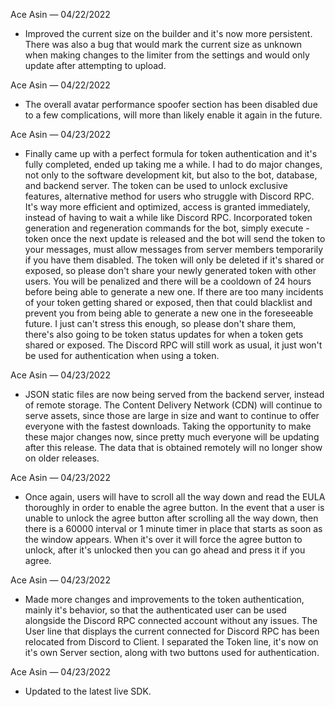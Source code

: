 Ace Asin — 04/22/2022

- Improved the current size on the builder and it's now more persistent. There was also a bug that would mark the current size as unknown when making changes to the limiter from the settings and would only update after attempting to upload.

Ace Asin — 04/22/2022

- The overall avatar performance spoofer section has been disabled due to a few complications, will more than likely enable it again in the future.

Ace Asin — 04/23/2022

- Finally came up with a perfect formula for token authentication and it's fully completed, ended up taking me a while. I had to do major changes, not only to the software development kit, but also to the bot, database, and backend server. The token can be used to unlock exclusive features, alternative method for users who struggle with Discord RPC. It's way more efficient and optimized, access is granted immediately, instead of having to wait a while like Discord RPC. Incorporated token generation and regeneration commands for the bot, simply execute -token once the next update is released and the bot will send the token to your messages, must allow messages from server members temporarily if you have them disabled. The token will only be deleted if it's shared or exposed, so please don't share your newly generated token with other users. You will be penalized and there will be a cooldown of 24 hours before being able to generate a new one. If there are too many incidents of your token getting shared or exposed, then that could blacklist and prevent you from being able to generate a new one in the foreseeable future. I just can't stress this enough, so please don't share them, there's also going to be token status updates for when a token gets shared or exposed. The Discord RPC will still work as usual, it just won't be used for authentication when using a token.

Ace Asin — 04/23/2022

- JSON static files are now being served from the backend server, instead of remote storage. The Content Delivery Network (CDN) will continue to serve assets, since those are large in size and want to continue to offer everyone with the fastest downloads. Taking the opportunity to make these major changes now, since pretty much everyone will be updating after this release. The data that is obtained remotely will no longer show on older releases.

Ace Asin — 04/23/2022

- Once again, users will have to scroll all the way down and read the EULA thoroughly in order to enable the agree button. In the event that a user is unable to unlock the agree button after scrolling all the way down, then there is a 60000 interval or 1 minute timer in place that starts as soon as the window appears. When it's over it will force the agree button to unlock, after it's unlocked then you can go ahead and press it if you agree.

Ace Asin — 04/23/2022

- Made more changes and improvements to the token authentication, mainly it's behavior, so that the authenticated user can be used alongside the Discord RPC connected account without any issues. The User line that displays the current connected for Discord RPC has been relocated from Discord to Client. I separated the Token line, it's now on it's own Server section, along with two buttons used for authentication.

Ace Asin — 04/23/2022

- Updated to the latest live SDK.
